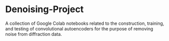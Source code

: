 # Denoising-Project
A collection of Google Colab notebooks related to the construction, training, and testing of convolutional autoencoders for the purpose of removing noise from diffraction data.  
